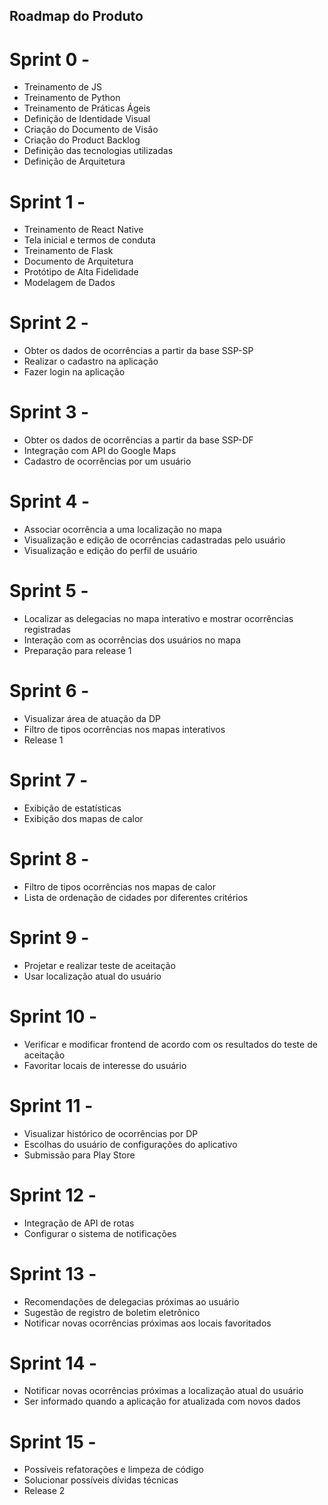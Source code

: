 ## Roadmap do Produto

# Sprint 0 - 
* Treinamento de JS
* Treinamento de Python
* Treinamento de Práticas Ágeis
* Definição de Identidade Visual
* Criação do Documento de Visão
* Criação do Product Backlog
* Definição das tecnologias utilizadas
* Definição de Arquitetura

# Sprint 1 -
* Treinamento de React Native
* Tela inicial e termos de conduta
* Treinamento de Flask
* Documento de Arquitetura
* Protótipo de Alta Fidelidade
* Modelagem de Dados

# Sprint 2 -
* Obter os dados de ocorrências a partir da base SSP-SP
* Realizar o cadastro na aplicação
* Fazer login na aplicação

# Sprint 3 - 
* Obter os dados de ocorrências a partir da base SSP-DF
* Integração com API do Google Maps
* Cadastro de ocorrências por um usuário

# Sprint 4 -
* Associar ocorrência a uma localização no mapa
* Visualização e edição de ocorrências cadastradas pelo usuário
* Visualização e edição do perfil de usuário

# Sprint 5 -
* Localizar as delegacias no mapa interativo e mostrar ocorrências registradas
* Interação com as ocorrências dos usuários no mapa
* Preparação para release 1 

# Sprint 6 -
* Visualizar área de atuação da DP
* Filtro de tipos ocorrências nos mapas interativos
* Release 1

# Sprint 7 -
* Exibição de estatísticas
* Exibição dos mapas de calor

# Sprint 8 -
* Filtro de tipos ocorrências nos mapas de calor
* Lista de ordenação de cidades por diferentes critérios

# Sprint 9 -
* Projetar e realizar teste de aceitação
* Usar localização atual do usuário

# Sprint 10 -
* Verificar e modificar frontend de acordo com os resultados do teste de aceitação
* Favoritar locais de interesse do usuário

# Sprint 11 -
* Visualizar histórico de ocorrências por DP
* Escolhas do usuário de configurações do aplicativo
* Submissão para Play Store

# Sprint 12 -
* Integração de API de rotas
* Configurar o sistema de notificações

# Sprint 13 -
* Recomendações de delegacias próximas ao usuário
* Sugestão de registro de boletim eletrônico
* Notificar novas ocorrências próximas aos locais favoritados

# Sprint 14 -
* Notificar novas ocorrências próximas a localização atual do usuário
* Ser informado quando a aplicação for atualizada com novos dados

# Sprint 15 -
* Possíveis refatorações e limpeza de código
* Solucionar possíveis dívidas técnicas
* Release 2
